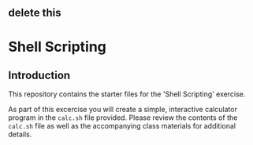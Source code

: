 ## delete this

# Shell Scripting

## Introduction
This repository contains the starter files for the 'Shell Scripting' exercise.

As part of this excercise you will create a simple, interactive calculator program in the `calc.sh` file provided. Please review the contents of the `calc.sh` file as well as the accompanying class materials for additional details.
